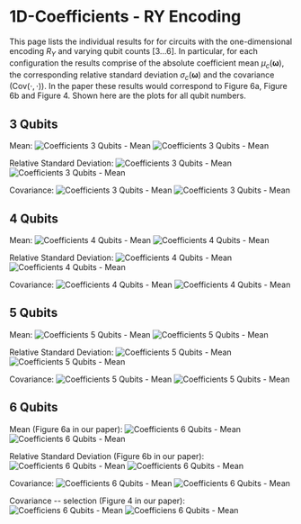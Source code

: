 # 1D-Coefficients - RY Encoding

This page lists the individual results for for circuits with the one-dimensional encoding $R_Y$ and varying qubit counts $[3\dots 6]$.
In particular, for each configuration the results comprise of the absolute coefficient mean $\mu_c(\boldsymbol{\omega})$, the corresponding relative standard deviation $\sigma_c(\boldsymbol{\omega})$ and the covariance ($\text{Cov}(\cdot, \cdot)$). In the paper these results would correspond to Figure 6a, Figure 6b and Figure 4. Shown here are the plots for all qubit numbers.

## 3 Qubits

Mean:
![Coefficients 3 Qubits - Mean](figures/coeff_mean_qubits3_RY_light.png#only-light)
![Coefficients 3 Qubits - Mean](figures/coeff_mean_qubits3_RY_dark.png#only-dark)

Relative Standard Deviation:
![Coefficients 3 Qubits - Mean](figures/coeff_sd_qubits3_RY_light.png#only-light)
![Coefficients 3 Qubits - Mean](figures/coeff_sd_qubits3_RY_dark.png#only-dark)

Covariance:
![Coefficients 3 Qubits - Mean](figures/coeff_covar_qubits3_RY_light.png#only-light)
![Coefficients 3 Qubits - Mean](figures/coeff_covar_qubits3_RY_dark.png#only-dark)


## 4 Qubits

Mean:
![Coefficients 4 Qubits - Mean](figures/coeff_mean_qubits4_RY_light.png#only-light)
![Coefficients 4 Qubits - Mean](figures/coeff_mean_qubits4_RY_dark.png#only-dark)

Relative Standard Deviation:
![Coefficients 4 Qubits - Mean](figures/coeff_sd_qubits4_RY_light.png#only-light)
![Coefficients 4 Qubits - Mean](figures/coeff_sd_qubits4_RY_dark.png#only-dark)

Covariance:
![Coefficients 4 Qubits - Mean](figures/coeff_covar_qubits4_RY_light.png#only-light)
![Coefficients 4 Qubits - Mean](figures/coeff_covar_qubits4_RY_dark.png#only-dark)


## 5 Qubits

Mean:
![Coefficients 5 Qubits - Mean](figures/coeff_mean_qubits5_RY_light.png#only-light)
![Coefficients 5 Qubits - Mean](figures/coeff_mean_qubits5_RY_dark.png#only-dark)

Relative Standard Deviation:
![Coefficients 5 Qubits - Mean](figures/coeff_sd_qubits5_RY_light.png#only-light)
![Coefficients 5 Qubits - Mean](figures/coeff_sd_qubits5_RY_dark.png#only-dark)

Covariance:
![Coefficients 5 Qubits - Mean](figures/coeff_covar_qubits5_RY_light.png#only-light)
![Coefficients 5 Qubits - Mean](figures/coeff_covar_qubits5_RY_dark.png#only-dark)


## 6 Qubits

Mean (Figure 6a in our paper):
![Coefficients 6 Qubits - Mean](figures/coeff_mean_qubits6_RY_light.png#only-light)
![Coefficients 6 Qubits - Mean](figures/coeff_mean_qubits6_RY_dark.png#only-dark)

Relative Standard Deviation (Figure 6b in our paper):
![Coefficients 6 Qubits - Mean](figures/coeff_sd_qubits6_RY_light.png#only-light)
![Coefficients 6 Qubits - Mean](figures/coeff_sd_qubits6_RY_dark.png#only-dark)

Covariance:
![Coefficients 6 Qubits - Mean](figures/coeff_covar_qubits6_RY_light.png#only-light)
![Coefficients 6 Qubits - Mean](figures/coeff_covar_qubits6_RY_dark.png#only-dark)

Covariance -- selection (Figure 4 in our paper):
![Coefficiens 6 Qubits - Mean](figures/coeff_covar_qubits6_sel_RY_light.png#only-light)
![Coefficiens 6 Qubits - Mean](figures/coeff_covar_qubits6_sel_RY_dark.png#only-dark)
